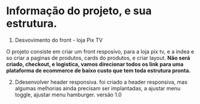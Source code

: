 # Informação do projeto, e sua estrutura.

1. Desvovimento do front - loja Pix TV 

O projeto consiste em criar um front resposivo, para a loja pix tv, e a indea e so criar a paginas de produtos, cards do produtos, e criar layout. **Não será criado, checkout, e logistica, vamos direcionar todos os link para uma plataforma de ecommerce de baixo custo que tem toda estrutura pronta.**


2. Ddesenvolver header responsiva. 
foi criado a header responsiva, mas algumas melhorias ainda precisam ser implantadas, a ajustar menu toggle, ajustar menu hamburger. versão 1.0

